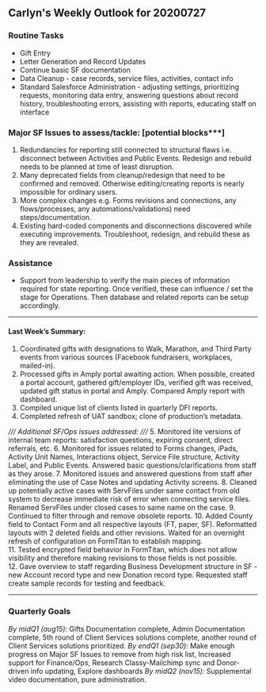 ## Carlyn's Weekly Outlook for 20200727
### Routine Tasks
* Gift Entry
* Letter Generation and Record Updates
* Continue basic SF documentation
* Data Cleanup - case records, service files, activities, contact info
* Standard Salesforce Administration - adjusting settings, prioritizing requests, monitoring data entry, answering questions about record history, troubleshooting errors, assisting with reports, educating staff on interface

### Major SF Issues to assess/tackle: [potential blocks***]
1. Redundancies for reporting still connected to structural flaws i.e. disconnect between Activities and Public Events.  Redesign and rebuild needs to be planned at time of least disruption.
2. Many deprecated fields from cleanup/redesign that need to be confirmed and removed.  Otherwise editing/creating reports is nearly impossible for ordinary users.
3. More complex changes e.g. Forms revisions and connections, any flows/processes, any automations/validations) need steps/documentation.
4. Existing hard-coded components and disconnections discovered while executing improvements. Troubleshoot, redesign, and rebuild these as they are revealed.

### Assistance
* Support from leadership to verify the main pieces of information required for state reporting.  Once verified, these can influence / set the stage for Operations.  Then database and related reports can be setup accordingly.

- - - -
#### Last Week’s Summary:
1. Coordinated gifts with designations to Walk, Marathon, and Third Party events from various sources (Facebook fundraisers, workplaces, mailed-in).
2. Processed gifts in Amply portal awaiting action.  When possible, created a portal account, gathered gift/employer IDs, verified gift was received, updated gift status in portal and Amply.  Compared Amply report with dashboard.
3. Compiled unique list of clients listed in quarterly DFI reports.  
4. Completed refresh of UAT sandbox; clone of production’s metadata. 

*/// Additional SF/Ops issues addressed: ///*
5. Monitored lite versions of internal team reports: satisfaction questions, expiring consent, direct referrals, etc.
6. Monitored for issues related to Forms changes, iPads, Activity Unit Names, Interactions object, Service File structure, Activity Label, and Public Events.  Answered basic questions/clarifications from staff as they arose.
7. Monitored issues and answered questions from staff after eliminating the use of Case Notes and updating Activity screens.
8. Cleaned up potentially active cases with ServFiles under same contact from old system to decrease immediate risk of error when connecting service files.  Renamed ServFiles under closed cases to same name on the case. 
9. Continued to filter through and remove obsolete reports.
10. Added County field to Contact Form and all respective layouts (FT, paper, SF).  Reformatted layouts with 2 deleted fields and other revisions.  Waited for an overnight refresh of configuration on FormTitan to establish mapping.  
11. Tested encrypted field behavior in FormTitan, which does not allow visibility and therefore making revisions to those fields is not possible.  
12. Gave overview to staff regarding Business Development structure in SF - new Account record type and new Donation record type.  Requested staff create sample records for testing and feedback.

- - - -
### Quarterly Goals
*By midQ1 (aug15):* Gifts Documentation complete, Admin Documentation complete, 5th round of Client Services solutions complete, another round of Client Services solutions prioritized.
*By endQ1 (sep30):* Make enough progress on Major SF Issues to remove from high risk list, Increased support for Finance/Ops, Research Classy-Mailchimp sync and Donor-driven info updating, Explore dashboards
*By midQ2 (nov15):* Supplemental video documentation, pure administration.